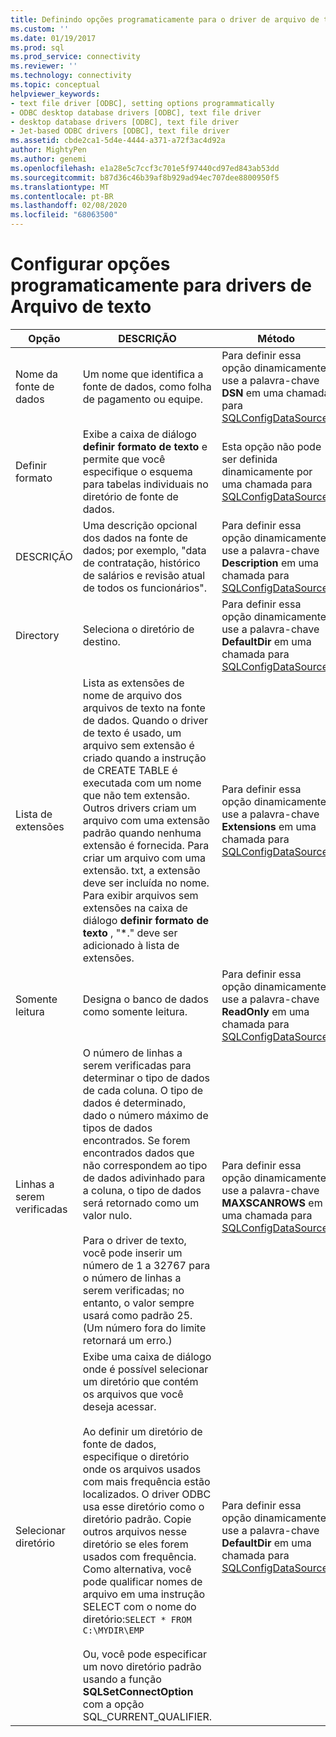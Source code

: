 ```yaml
---
title: Definindo opções programaticamente para o driver de arquivo de texto | Microsoft Docs
ms.custom: ''
ms.date: 01/19/2017
ms.prod: sql
ms.prod_service: connectivity
ms.reviewer: ''
ms.technology: connectivity
ms.topic: conceptual
helpviewer_keywords:
- text file driver [ODBC], setting options programmatically
- ODBC desktop database drivers [ODBC], text file driver
- desktop database drivers [ODBC], text file driver
- Jet-based ODBC drivers [ODBC], text file driver
ms.assetid: cbde2ca1-5d4e-4444-a371-a72f3ac4d92a
author: MightyPen
ms.author: genemi
ms.openlocfilehash: e1a28e5c7ccf3c701e5f97440cd97ed843ab53dd
ms.sourcegitcommit: b87d36c46b39af8b929ad94ec707dee8800950f5
ms.translationtype: MT
ms.contentlocale: pt-BR
ms.lasthandoff: 02/08/2020
ms.locfileid: "68063500"
---
```

# <a name="setting-options-programmatically-for-the-text-file-driver"></a>Configurar opções programaticamente para drivers de Arquivo de texto

|Opção|DESCRIÇÃO|Método|  
|------------|-----------------|------------|  
|Nome da fonte de dados|Um nome que identifica a fonte de dados, como folha de pagamento ou equipe.|Para definir essa opção dinamicamente, use a palavra-chave **DSN** em uma chamada para [SQLConfigDataSource](../../odbc/microsoft/sqlconfigdatasource-text-file-driver.md).|  
|Definir formato|Exibe a caixa de diálogo **definir formato de texto** e permite que você especifique o esquema para tabelas individuais no diretório de fonte de dados.|Esta opção não pode ser definida dinamicamente por uma chamada para [SQLConfigDataSource](../../odbc/microsoft/sqlconfigdatasource-text-file-driver.md).|  
|DESCRIÇÃO|Uma descrição opcional dos dados na fonte de dados; por exemplo, "data de contratação, histórico de salários e revisão atual de todos os funcionários".|Para definir essa opção dinamicamente, use a palavra-chave **Description** em uma chamada para [SQLConfigDataSource](../../odbc/microsoft/sqlconfigdatasource-text-file-driver.md).|  
|Directory|Seleciona o diretório de destino.|Para definir essa opção dinamicamente, use a palavra-chave **DefaultDir** em uma chamada para [SQLConfigDataSource](../../odbc/microsoft/sqlconfigdatasource-text-file-driver.md).|  
|Lista de extensões|Lista as extensões de nome de arquivo dos arquivos de texto na fonte de dados. Quando o driver de texto é usado, um arquivo sem extensão é criado quando a instrução de CREATE TABLE é executada com um nome que não tem extensão. Outros drivers criam um arquivo com uma extensão padrão quando nenhuma extensão é fornecida. Para criar um arquivo com uma extensão. txt, a extensão deve ser incluída no nome. Para exibir arquivos sem extensões na caixa de diálogo **definir formato de texto** , "*." deve ser adicionado à lista de extensões.|Para definir essa opção dinamicamente, use a palavra-chave **Extensions** em uma chamada para [SQLConfigDataSource](../../odbc/microsoft/sqlconfigdatasource-text-file-driver.md).|  
|Somente leitura|Designa o banco de dados como somente leitura.|Para definir essa opção dinamicamente, use a palavra-chave **ReadOnly** em uma chamada para [SQLConfigDataSource](../../odbc/microsoft/sqlconfigdatasource-text-file-driver.md).|  
|Linhas a serem verificadas|O número de linhas a serem verificadas para determinar o tipo de dados de cada coluna. O tipo de dados é determinado, dado o número máximo de tipos de dados encontrados. Se forem encontrados dados que não correspondem ao tipo de dados adivinhado para a coluna, o tipo de dados será retornado como um valor nulo.<br /><br /> Para o driver de texto, você pode inserir um número de 1 a 32767 para o número de linhas a serem verificadas; no entanto, o valor sempre usará como padrão 25. (Um número fora do limite retornará um erro.)|Para definir essa opção dinamicamente, use a palavra-chave **MAXSCANROWS** em uma chamada para [SQLConfigDataSource](../../odbc/microsoft/sqlconfigdatasource-text-file-driver.md).|  
|Selecionar diretório|Exibe uma caixa de diálogo onde é possível selecionar um diretório que contém os arquivos que você deseja acessar.<br /><br /> Ao definir um diretório de fonte de dados, especifique o diretório onde os arquivos usados com mais frequência estão localizados. O driver ODBC usa esse diretório como o diretório padrão. Copie outros arquivos nesse diretório se eles forem usados com frequência. Como alternativa, você pode qualificar nomes de arquivo em uma instrução SELECT com o nome do diretório:`SELECT * FROM C:\MYDIR\EMP`<br /><br /> Ou, você pode especificar um novo diretório padrão usando a função **SQLSetConnectOption** com a opção SQL_CURRENT_QUALIFIER.|Para definir essa opção dinamicamente, use a palavra-chave **DefaultDir** em uma chamada para [SQLConfigDataSource](../../odbc/microsoft/sqlconfigdatasource-text-file-driver.md).|

